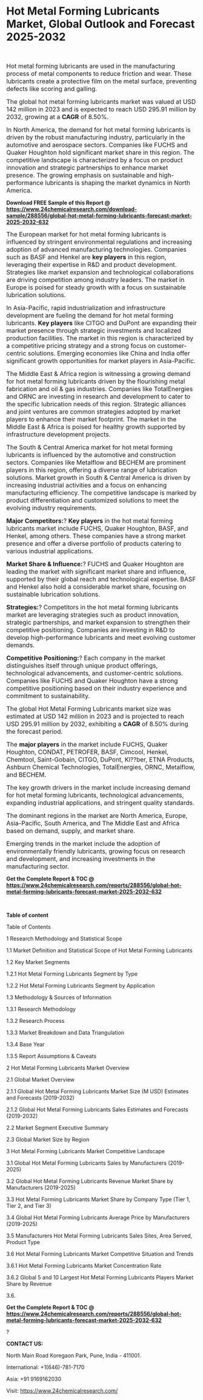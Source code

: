 <h1>Hot Metal Forming Lubricants Market, Global Outlook and Forecast 2025-2032</h1><br/><p><span style="font-size:16px">Hot metal forming lubricants are used in the manufacturing process of metal components to reduce friction and wear. These lubricants create a protective film on the metal surface, preventing defects like scoring and galling.</span></p>
 
 
 
 <p><span style="font-size:16px">The global hot metal forming lubricants market was valued at USD 142 million in 2023 and is expected to reach USD 295.91 million by 2032, growing at a <strong>CAGR</strong> of 8.50%.</span></p>
 
 
 
 <p><span style="font-size:16px">In North America, the demand for hot metal forming lubricants is driven by the robust manufacturing industry, particularly in the automotive and aerospace sectors. Companies like FUCHS and Quaker Houghton hold significant market share in this region. The competitive landscape is characterized by a focus on product innovation and strategic partnerships to enhance market presence. The growing emphasis on sustainable and high-performance lubricants is shaping the market dynamics in North America.</span></p>
 
 
 
 <div><b>Download FREE Sample of this Report @ <a href="https://www.24chemicalresearch.com/download-sample/288556/global-hot-metal-forming-lubricants-forecast-market-2025-2032-632">https://www.24chemicalresearch.com/download-sample/288556/global-hot-metal-forming-lubricants-forecast-market-2025-2032-632</a></b></div>
 
 
 
 <p><span style="font-size:16px">The European market for hot metal forming lubricants is influenced by stringent environmental regulations and increasing adoption of advanced manufacturing technologies. Companies such as BASF and Henkel are <strong>key players</strong> in this region, leveraging their expertise in R&D and product development. Strategies like market expansion and technological collaborations are driving competition among industry leaders. The market in Europe is poised for steady growth with a focus on sustainable lubrication solutions.</span></p>
 
 
 
 <p><span style="font-size:16px">In Asia-Pacific, rapid industrialization and infrastructure development are fueling the demand for hot metal forming lubricants. <strong>Key players</strong> like CITGO and DuPont are expanding their market presence through strategic investments and localized production facilities. The market in this region is characterized by a competitive pricing strategy and a strong focus on customer-centric solutions. Emerging economies like China and India offer significant growth opportunities for market players in Asia-Pacific.</span></p>
 
 
 
 <p><span style="font-size:16px">The Middle East & Africa region is witnessing a growing demand for hot metal forming lubricants driven by the flourishing metal fabrication and oil & gas industries. Companies like TotalEnergies and ORNC are investing in research and development to cater to the specific lubrication needs of this region. Strategic alliances and joint ventures are common strategies adopted by market players to enhance their market footprint. The market in the Middle East & Africa is poised for healthy growth supported by infrastructure development projects.</span></p>
 
 
 
 <p><span style="font-size:16px">The South & Central America market for hot metal forming lubricants is influenced by the automotive and construction sectors. Companies like Metalflow and BECHEM are prominent players in this region, offering a diverse range of lubrication solutions. Market growth in South & Central America is driven by increasing industrial activities and a focus on enhancing manufacturing efficiency. The competitive landscape is marked by product differentiation and customized solutions to meet the evolving industry requirements.</span></p>
 
 
 
 <p><span style="font-size:16px"><strong>Major Competitors:</strong>? <strong>Key players</strong> in the hot metal forming lubricants market include FUCHS, Quaker Houghton, BASF, and Henkel, among others. These companies have a strong market presence and offer a diverse portfolio of products catering to various industrial applications.</span></p>
 
 
 
 <p><span style="font-size:16px"><strong>Market Share & Influence:</strong>? FUCHS and Quaker Houghton are leading the market with significant market share and influence, supported by their global reach and technological expertise. BASF and Henkel also hold a considerable market share, focusing on sustainable lubrication solutions.</span></p>
 
 
 
 <p><span style="font-size:16px"><strong>Strategies:</strong>? Competitors in the hot metal forming lubricants market are leveraging strategies such as product innovation, strategic partnerships, and market expansion to strengthen their competitive positioning. Companies are investing in R&D to develop high-performance lubricants and meet evolving customer demands.</span></p>
 
 
 
 <p><span style="font-size:16px"><strong>Competitive Positioning:</strong>? Each company in the market distinguishes itself through unique product offerings, technological advancements, and customer-centric solutions. Companies like FUCHS and Quaker Houghton have a strong competitive positioning based on their industry experience and commitment to sustainability.</span></p>
 
 
 
 <p><span style="font-size:16px">The global Hot Metal Forming Lubricants market size was estimated at USD 142 million in 2023 and is projected to reach USD 295.91 million by 2032, exhibiting a <strong>CAGR</strong> of 8.50% during the forecast period.</span></p>
 
 
 
 <p><span style="font-size:16px">The <strong>major players</strong> in the market include FUCHS, Quaker Houghton, CONDAT, PETROFER, BASF, Cimcool, Henkel, Chemtool, Saint-Gobain, CITGO, DuPont, Kl??ber, ETNA Products, Ashburn Chemical Technologies, TotalEnergies, ORNC, Metalflow, and BECHEM.</span></p>
 
 
 
 <p><span style="font-size:16px">The key growth drivers in the market include increasing demand for hot metal forming lubricants, technological advancements, expanding industrial applications, and stringent quality standards.</span></p>
 
 
 
 <p><span style="font-size:16px">The dominant regions in the market are North America, Europe, Asia-Pacific, South America, and The Middle East and Africa based on demand, supply, and market share.</span></p>
 
 
 
 <p><span style="font-size:16px">Emerging trends in the market include the adoption of environmentally friendly lubricants, growing focus on research and development, and increasing investments in the manufacturing sector.</span></p>
 
 
 
 <div><b>Get the Complete Report & TOC @ <a href="https://www.24chemicalresearch.com/reports/288556/global-hot-metal-forming-lubricants-forecast-market-2025-2032-632">https://www.24chemicalresearch.com/reports/288556/global-hot-metal-forming-lubricants-forecast-market-2025-2032-632</a></b></div>
 
 
 
 <p><br />
 
 <b>Table of content</b></p>
 
 
 
 <p>Table of Contents<br />
 
 1 Research Methodology and Statistical Scope<br />
 
 1.1 Market Definition and Statistical Scope of Hot Metal Forming Lubricants<br />
 
 1.2 Key Market Segments<br />
 
 1.2.1 Hot Metal Forming Lubricants Segment by Type<br />
 
 1.2.2 Hot Metal Forming Lubricants Segment by Application<br />
 
 1.3 Methodology & Sources of Information<br />
 
 1.3.1 Research Methodology<br />
 
 1.3.2 Research Process<br />
 
 1.3.3 Market Breakdown and Data Triangulation<br />
 
 1.3.4 Base Year<br />
 
 1.3.5 Report Assumptions & Caveats<br />
 
 2 Hot Metal Forming Lubricants Market Overview<br />
 
 2.1 Global Market Overview<br />
 
 2.1.1 Global Hot Metal Forming Lubricants Market Size (M USD) Estimates and Forecasts (2019-2032)<br />
 
 2.1.2 Global Hot Metal Forming Lubricants Sales Estimates and Forecasts (2019-2032)<br />
 
 2.2 Market Segment Executive Summary<br />
 
 2.3 Global Market Size by Region<br />
 
 3 Hot Metal Forming Lubricants Market Competitive Landscape<br />
 
 3.1 Global Hot Metal Forming Lubricants Sales by Manufacturers (2019-2025)<br />
 
 3.2 Global Hot Metal Forming Lubricants Revenue Market Share by Manufacturers (2019-2025)<br />
 
 3.3 Hot Metal Forming Lubricants Market Share by Company Type (Tier 1, Tier 2, and Tier 3)<br />
 
 3.4 Global Hot Metal Forming Lubricants Average Price by Manufacturers (2019-2025)<br />
 
 3.5 Manufacturers Hot Metal Forming Lubricants Sales Sites, Area Served, Product Type<br />
 
 3.6 Hot Metal Forming Lubricants Market Competitive Situation and Trends<br />
 
 3.6.1 Hot Metal Forming Lubricants Market Concentration Rate<br />
 
 3.6.2 Global 5 and 10 Largest Hot Metal Forming Lubricants Players Market Share by Revenue<br />
 
 3.6.</p>
 
 
 
 <div><b>Get the Complete Report & TOC @ <a href="https://www.24chemicalresearch.com/reports/288556/global-hot-metal-forming-lubricants-forecast-market-2025-2032-632">https://www.24chemicalresearch.com/reports/288556/global-hot-metal-forming-lubricants-forecast-market-2025-2032-632</a></b></div>
 
 
 
 <p>? </p>
 
 
 
 <p><b>CONTACT US:</b><br />
 
 North Main Road Koregaon Park, Pune, India - 411001.<br />
 
 International: +1(646)-781-7170<br />
 
 Asia: +91 9169162030<br />
 
 Visit: <a href="https://www.24chemicalresearch.com/">https://www.24chemicalresearch.com/</a></p>
